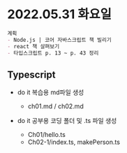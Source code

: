 # 2022.05.31 화요일

```markdown
계획 
- Node.js | 코어 자바스크립트 책 빌리기
- react 책 살펴보기
- 타입스크립트 p. 13 ~ p. 43 정리
```

## Typescript 

- do it 복습용 md파일 생성
  - ch01.md / ch02.md

- do it 공부용 코딩 폴더 및 .ts 파일 생성
  - Ch01/hello.ts
  - Ch02-1/index.ts, makePerson.ts